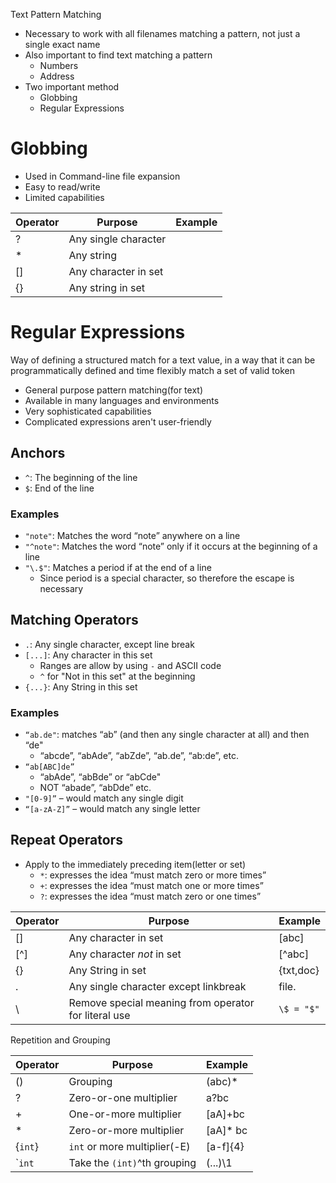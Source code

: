Text Pattern Matching
- Necessary to work with all filenames matching a pattern, not just a single exact name
- Also important to find text matching a pattern
	- Numbers
	- Address
- Two important method
	- Globbing
	- Regular Expressions

# Globbing
- Used in Command-line file expansion
- Easy to read/write
- Limited capabilities

| Operator    | Purpose    | Example |
| --- | --- | -------- |
| ?    | Any single character    |          |
| *    | Any string    |          |
| []   | Any character in set    |          |
| {}    | Any string in set    |          |

# Regular Expressions

Way of defining a structured match for a text value, in a way that it can be programmatically defined and time flexibly match a set of valid token
- General purpose pattern matching(for text)
- Available in many languages and environments
- Very sophisticated capabilities
- Complicated expressions aren't user-friendly

## Anchors
- `^`: The beginning of the line
- `$`: End of the line
### Examples
- `"note"`: Matches the word “note” anywhere on a line
- `"^note"`: Matches the word “note” only if it occurs at the beginning of a line
- `"\.$"`: Matches a period if at the end of a line 
	- Since period is a special character, so therefore the escape is necessary

## Matching Operators
- `.`: Any single character, except line break
- `[...]`: Any character in this set
	- Ranges are allow by using `-` and ASCII code
	- `^` for "Not in this set" at the beginning 
- `{...}`: Any String in this set

### Examples
- `“ab.de"`: matches “ab” (and then any single character at all) and then “de"
	- “abcde”, “abAde”, “abZde”, “ab.de”, “ab:de”, etc. 
- `“ab[ABC]de”`
	- “abAde”, “abBde” or “abCde"
	- NOT “abade”, “abDde” etc.
- `"[0-9]”` – would match any single digit
- `“[a-zA-Z]”` – would match any single letter

## Repeat Operators
- Apply to the immediately preceding item(letter or set)
	- `*`: expresses the idea “must match zero or more times”
	- `+`: expresses the idea “must match one or more times”
	- `?`: expresses the idea “must match zero or one times”


| Operator | Purpose                                              | Example    |
| -------- | ---------------------------------------------------- | ---------- |
| []       | Any character in set                                 | \[abc\]    |
| [^]      | Any character *not* in set                           | \[^abc\]   |
| {}       | Any String in set                                    | {txt,doc}  |
| .        | Any single character except linkbreak                | file.      |
| \        | Remove special meaning from operator for literal use | `\$ = "$"` |
Repetition and Grouping

| Operator | Purpose                      | Example    |
| -------- | ---------------------------- | ---------- |
| ()       | Grouping                     | (abc)*     |
| ?        | Zero-or-one multiplier       | a?bc       |
| +        | One-or-more multiplier       | \[aA\]+bc  |
| *        | Zero-or-more multiplier      | \[aA\]* bc |
| {`int`}  | `int` or more multiplier(-E) | [a-f]{4}   |
| \``int`  | Take the `(int)`^th grouping | (...)\1    |

